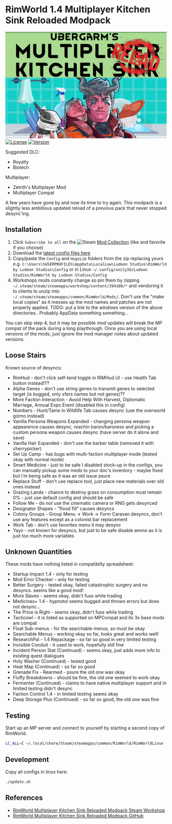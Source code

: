 RimWorld 1.4 Multiplayer Kitchen Sink Reloaded Modpack
===
![Rimworld 1.4 Multiplayer Kitchen Sink Reloaded Modpack Logo](mp-kitchen-sink-reloaded-logo-wide.png)
[![License](https://i.creativecommons.org/l/by-nc/3.0/88x31.png)](https://creativecommons.org/licenses/by-nc/3.0/)
[![Version](https://img.shields.io/badge/Rimworld-1.4-green.svg)](http://rimworldgame.com/)

Suggested DLC:
* Royalty
* Biotech

Multiplayer:
* Zetrith's Multiplayer Mod
* Multiplayer Compat

A few years have gone by and now its time to try again. This modpack is
a slightly less ambitious updated reload of a previous pack that never
stopped desync'ing.

## Installation

1. Click `Subscribe to all` on the ![Steam](https://i.imgur.com/XEAiSka.png) [Mod Collection](https://steamcommunity.com/sharedfiles/filedetails/?id=3174706609) (like and favorite if you choose)
2. Download the [latest config files here](https://github.com/ubergarm/rimworld-mp-kitchen-sink-reloaded/archive/master.zip)
3. Copy/paste the `Config` and `HugsLib` folders from the zip replacing yours e.g. `C:\Users\%USERPROFILE%\AppData\LocalLow\Ludeon Studios\RimWorld by Ludeon Studios\Config` or in Linux `~/.config/unity3d/Ludeon Studios/RimWorld by Ludeon Studios/Config`
4. Workshops mods constantly change so pin them by zipping `~/.steam/steam/steamapps/workshop/content/294100/*` and vendoring it to clients to unzip into `~/.steam/steam/steamapps/common/RimWorld/Mods/`. Don't use the "make local copies" as it messes up the mod names and patches are not properly applied.
TODO: put a link to the windows version of the above directories.. Probably AppData something something...

You can skip step 4, but it may be possible mod updates will break the MP compat of the pack during a long playthrough.
Once you are using local versions of the mods, just ignore the mod manager notes about updated versions.

## Loose Stairs
Known source of desyncs:

* RimHud - don't click self-tend toggle in RIMHud UI - use Health Tab button instead!??
* Alpha Genes - don't use string genes to transmit genes to selected target (is bugged, only xfers names but not genes)??
* More Faction Interaction - Avoid Help With Harvest, Diplomatic Marriage, Annual Expo Event (disabled this in config)
* Numbers - Hunt/Tame in Wildlife Tab causes desync (use the overworld gizmo instead)
* Vanilla Persona Weapons Expanded - changing persona weapon appearence causes desync, reachin baron/baroness and picking a custom persona weapon causes desync (have server do it alone and save)
* Vanilla Hair Expanded - don't use the barber table (removed it with cherrypicker)
* Set Up Camp - has bugs with multi-faction multiplayer mode (tested okay with normal mode)
* Smart Medicine - just to be safe I disabled stock-up in the configs, you can manually pickup some meds to your doc's inventory - maybe fixed but i'm being safe as it was an old issue psure
* Replace Stuff - don't use replace tool, just place new materials over old ones instead
* Grazing Lands - chance to destroy grass on consumption must remain 0% - just use default config and should be safe
* Follow Me - do *not* use the cinematic camera or RNG gets desynced
* Designator Shapes - "flood fill" causes desyncs
* Colony Groups - Group Menu -> Work -> Form Caravan desyncs, don't use any features except as a colonist bar replacement
* Work Tab - don't use favorites menu it may desync
* Yayo - not known for desyncs, but just to be safe disable ammo as it is just too much more variables

## Unknown Quantities
These mods have nothing listed in compatibilty spreadsheet:

* Startup Impact 1.4 - only for testing
* Mod Error Checker - only for testing
* Better Surgery - tested okay, failed catastrophic surgery and no desyncs. seems like a good mod!
* More Slaves - seems okay, didn't fuss while trading
* Medicines+ 1.4 - hypnotol seems bugged and throws errors but does not desync...
* The Price is Right - seems okay, didn't fuss while trading
* Tacticowl - it is listed as supported on MPCompat and its 3x base mods are compat
* Float Sub-menus - for the searchable menus, so must be okay
* Searchable Menus - working okay so far, looks great and works well!
* ResearchPal - 1.4 Repackage - so far so good in very limited testing
* Invisible Conduit - it used to work, hopefully still fine
* Incident Person Stat (Continued) - seems okay, just adds more info to existing quest dialogues
* Holy Washer (Continued) - tested good
* Heat Map (Continued) - so far so good
* Grenade Fix - Rearmed - psure the old one was okay
* Fluffy Breakdowns - should be fine, the old one seemed to work okay
* Fermenter (Continued) - claims to have native multiplayer support and in limited testing didn't desync
* Faction Control 1.4 - in limited testing seems okay
* Deep Storage Plus (Continued) - so far so good, the old one was fine

## Testing
Start up an MP server and connect to yourself by starting a second copy
of RimWorld.
```bash
LC_ALL=C ~/.local/share/Steam/steamapps/common/RimWorld/RimWorldLinux -logfile /tmp/rimworld_test_client_log
```

## Development
Copy all configs in linux here:
```bash
./update.sh
```

## References
* [RimWorld Multiplayer Kitchen Sink Reloaded Modpack Steam Workshop](https://steamcommunity.com/sharedfiles/filedetails/?id=3174706609)
* [RimWorld Multiplayer Kitchen Sink Reloaded Modpack GitHub](https://github.com/ubergarm/rimworld-mp-kitchen-sink-reloaded)
